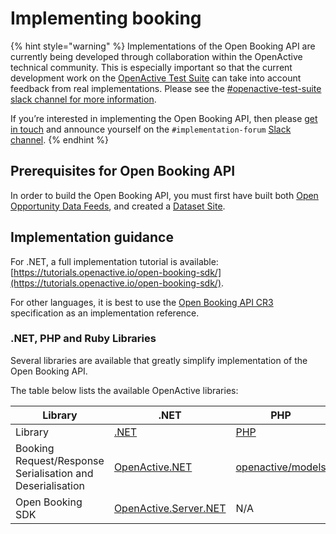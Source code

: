# Implementing booking

{% hint style="warning" %}
Implementations of the Open Booking API are currently being developed through collaboration within the OpenActive technical community. This is especially important so that the current development work on the [OpenActive Test Suite](test-suite/) can take into account feedback from real implementations. Please see the [#openactive-test-suite slack channel for more information](https://slack.openactive.io/).

If you’re interested in implementing the Open Booking API, then please [get in touch](https://bookwhen.com/openactive) and announce yourself on the `#implementation-forum` [Slack channel](https://slack.openactive.io/).
{% endhint %}

## Prerequisites for Open Booking API

In order to build the Open Booking API, you must first have built both [Open Opportunity Data Feeds](../publishing-data/data-feeds/), and created a [Dataset Site](../publishing-data/dataset-sites.md).

## Implementation guidance

For .NET, a full implementation tutorial is available: [https://tutorials.openactive.io/open-booking-sdk/](https://tutorials.openactive.io/open-booking-sdk/).

For other languages, it is best to use the [Open Booking API CR3](https://openactive.io/open-booking-api/EditorsDraft/1.0CR3/) specification as an implementation reference.

### .NET, PHP and Ruby Libraries

Several libraries are available that greatly simplify implementation of the Open Booking API.

The table below lists the available OpenActive libraries:

<table data-header-hidden><thead><tr><th width="225">Library</th><th>.NET</th><th>PHP</th><th>Ruby</th></tr></thead><tbody><tr><td>Library</td><td><a href="https://docs.microsoft.com/en-us/dotnet/standard/net-standard">.NET</a></td><td><a href="https://www.php.net/releases/5_4_0.php">PHP</a></td><td><a href="https://www.ruby-lang.org/en/">Ruby</a></td></tr><tr><td>Booking Request/Response Serialisation and Deserialisation</td><td><a href="https://www.nuget.org/packages/OpenActive.NET/">OpenActive.NET</a></td><td><a href="https://packagist.org/packages/openactive/models">openactive/models</a></td><td><a href="https://rubygems.org/gems/openactive">openactive</a></td></tr><tr><td>Open Booking SDK</td><td><a href="https://github.com/openactive/OpenActive.Server.NET">OpenActive.Server.NET</a></td><td>N/A</td><td>N/A</td></tr></tbody></table>

